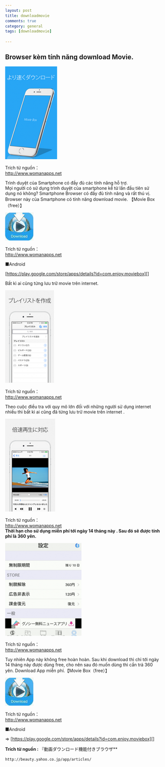 ```yaml
---
layout: post  
title: downloadmovie  
comments: true  
category: general  
tags: [downloadmovie]

---
```



## Browser kèm tính năng download Movie.


![image](/res/downloadmovie/1.png)
 
Trích từ nguồn：   
http://www.womanapps.net

Trình duyệt của Smartphone có đầy đủ các tính năng hỗ trợ.  
Mọi người có sử dụng trình duyệt của smartphone kể từ lần đầu tiên sử dụng nó không? Smartphone Browser có đầy đủ tính năng và rất thú vị. Browser này của Smartphone có tính năng download movie.   【Movie Box（free）】


![image](/res/downloadmovie/2.jpeg)

Trích từ nguồn：   
http://www.womanapps.net

■Android

[https://play.google.com/store/apps/details?id=com.enjoy.moviebox][]

 [https://play.google.com/store/apps/details?id=com.enjoy.moviebox]: https://play.google.com/store/apps/details?id=com.enjoy.moviebox

Bất kì ai cũng từng lưu trữ movie trên internet.

![image](/res/downloadmovie/3.png)

Trích từ nguồn：   
http://www.womanapps.net

Theo cuộc điều tra với quy mô lớn đối với những người sử dụng internet nhiều thì bất kì ai cũng đã từng lưu trữ movie trên internet .

![image](/res/downloadmovie/4.png)

Trích từ nguồn：   
http://www.womanapps.net  
**Thời hạn cho sử dụng miễn phí tới ngày 14 tháng này . Sau đó sẽ được tính phí là 360 yên.**

![image](/res/downloadmovie/5.png)

Trích từ nguồn：   
http://www.womanapps.net  

Tuy nhiên App này không free hoàn hoàn. Sau khi download thì chỉ tới ngày 14 tháng này được dùng free, cho nên sau đó muốn dùng thì cần trả 360 yên. Download App miễn phí.【Movie Box（free）】

![image](/res/downloadmovie/6.jpeg)

Trích từ nguồn：   
http://www.womanapps.net


■Android


=> [https://play.google.com/store/apps/details?id=com.enjoy.moviebox][]

 [https://play.google.com/store/apps/details?id=com.enjoy.moviebox]: https://play.google.com/store/apps/details?id=com.enjoy.moviebox

 
**Trích từ nguồn :** 
『動画ダウンロード機能付きブラウザ**

`http://beauty.yahoo.co.jp/app/articles/ `

